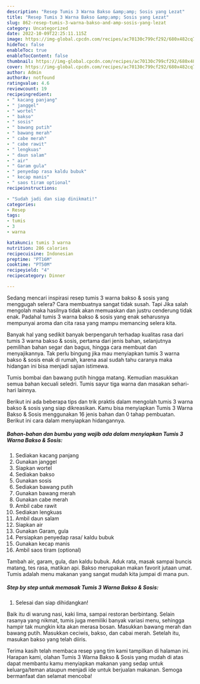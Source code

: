 ```yaml
---
description: "Resep Tumis 3 Warna Bakso &amp;amp; Sosis yang Lezat"
title: "Resep Tumis 3 Warna Bakso &amp;amp; Sosis yang Lezat"
slug: 862-resep-tumis-3-warna-bakso-and-amp-sosis-yang-lezat
category: Uncategorized
date: 2022-10-09T22:25:11.115Z
image: https://img-global.cpcdn.com/recipes/ac70130c799cf292/680x482cq70/tumis-3-warna-bakso-sosis-foto-resep-utama.jpg
hideToc: false
enableToc: true
enableTocContent: false
thumbnail: https://img-global.cpcdn.com/recipes/ac70130c799cf292/680x482cq70/tumis-3-warna-bakso-sosis-foto-resep-utama.jpg
cover: https://img-global.cpcdn.com/recipes/ac70130c799cf292/680x482cq70/tumis-3-warna-bakso-sosis-foto-resep-utama.jpg
author: Admin
authorAv: notfound
ratingvalue: 4.6
reviewcount: 19
recipeingredient:
- " kacang panjang"
- " janggel"
- " wortel"
- " bakso"
- " sosis"
- " bawang putih"
- " bawang merah"
- " cabe merah"
- " cabe rawit"
- " lengkuas"
- " daun salam"
- " air"
- " Garam gula"
- " penyedap rasa kaldu bubuk"
- " kecap manis"
- " saos tiram optional"
recipeinstructions:

- "Sudah jadi dan siap dinikmati!"
categories:
- Resep
tags:
- tumis
- 3
- warna

katakunci: tumis 3 warna 
nutrition: 286 calories
recipecuisine: Indonesian
preptime: "PT16M"
cooktime: "PT50M"
recipeyield: "4"
recipecategory: Dinner

---
```



Sedang mencari inspirasi resep tumis 3 warna bakso &amp; sosis yang menggugah selera? Cara membuatnya sangat tidak susah. Tapi Jika salah mengolah maka hasilnya tidak akan memuaskan dan justru cenderung tidak enak. Padahal tumis 3 warna bakso &amp; sosis yang enak seharusnya mempunyai aroma dan cita rasa yang mampu memancing selera kita.


Banyak hal yang sedikit banyak berpengaruh terhadap kualitas rasa dari tumis 3 warna bakso &amp; sosis, pertama dari jenis bahan, selanjutnya pemilihan bahan segar dan bagus, hingga cara membuat dan menyajikannya. Tak perlu bingung jika mau menyiapkan tumis 3 warna bakso &amp; sosis enak di rumah, karena asal sudah tahu caranya maka hidangan ini bisa menjadi sajian istimewa.

Tumis bombai dan bawang putih hingga matang. Kemudian masukkan semua bahan kecuali seledri. Tumis sayur tiga warna dan masakan sehari-hari lainnya.


Berikut ini ada beberapa tips dan trik praktis dalam mengolah tumis 3 warna bakso &amp; sosis yang siap dikreasikan. Kamu bisa menyiapkan Tumis 3 Warna Bakso &amp; Sosis menggunakan 16 jenis bahan dan 0 tahap pembuatan. Berikut ini cara dalam menyiapkan hidangannya.

<!--inarticleads1-->

##### Bahan-bahan dan bumbu yang wajib ada dalam menyiapkan Tumis 3 Warna Bakso &amp; Sosis:

1. Sediakan  kacang panjang
1. Gunakan  janggel
1. Siapkan  wortel
1. Sediakan  bakso
1. Gunakan  sosis
1. Sediakan  bawang putih
1. Gunakan  bawang merah
1. Gunakan  cabe merah
1. Ambil  cabe rawit
1. Sediakan  lengkuas
1. Ambil  daun salam
1. Siapkan  air
1. Gunakan  Garam, gula
1. Persiapkan  penyedap rasa/ kaldu bubuk
1. Gunakan  kecap manis
1. Ambil  saos tiram (optional)


Tambah air, garam, gula, dan kaldu bubuk. Aduk rata, masak sampai buncis matang, tes rasa, matikan api. Bakso merupakan makan favorit jutaan umat. Tumis adalah menu makanan yang sangat mudah kita jumpai di mana pun. 

<!--inarticleads2-->

##### Step by step untuk memasak Tumis 3 Warna Bakso &amp; Sosis:


1. Selesai dan siap dihidangkan!

Baik itu di warung nasi, kaki lima, sampai restoran berbintang. Selain rasanya yang nikmat, tumis juga memiliki banyak variasi menu, sehingga hampir tak mungkin kita akan merasa bosan. Masukkan bawang merah dan bawang putih. Masukkan ceciwis, bakso, dan cabai merah. Setelah itu, masukan bakso yang telah diiris. 

Terima kasih telah membaca resep yang tim kami tampilkan di halaman ini. Harapan kami, olahan Tumis 3 Warna Bakso &amp; Sosis yang mudah di atas dapat membantu kamu menyiapkan makanan yang sedap untuk keluarga/teman ataupun menjadi ide untuk berjualan makanan. Semoga bermanfaat dan selamat mencoba!
